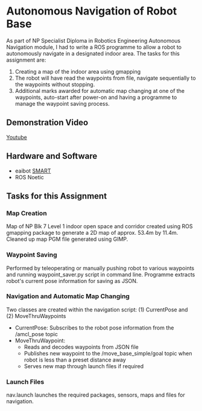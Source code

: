 # Autonomous Navigation of Robot Base

As part of NP Specialist Diploma in Robotics Engineering Autonomous Navigation module, I had to write a ROS programme to allow a robot to autonomously navigate in a designated indoor area. The tasks for this assignment are:

1. Creating a map of the indoor area using gmapping
2. The robot will have read the waypoints from file, navigate sequentially to the waypoints without stopping.
3. Additional marks awarded for automatic map changing at one of the waypoints, auto-start after power-on and having a programme to manage the waypoint saving process.

## Demonstration Video
[Youtube](https://youtu.be/pkNq5EGGhBY)

## Hardware and Software

* eaibot [SMART](https://edu.eaibot.com/products/view/16.html)
* ROS Noetic 

## Tasks for this Assignment

### Map Creation

Map of NP Blk 7 Level 1 indoor open space and corridor created using ROS gmapping package to generate a 2D map of approx. 53.4m by 11.4m. Cleaned up map PGM file generated using GIMP.

### Waypoint Saving

Performed by teleoperating or manually pushing robot to various waypoints and running waypoint_saver.py script in command line. Programme extracts robot's current pose information for saving as JSON.

### Navigation and Automatic Map Changing

Two classes are created within the navigation script: (1) CurrentPose and (2) MoveThruWaypoints
* CurrentPose: Subscribes to the robot pose information from the /amcl_pose topic
* MoveThruWaypoint:
  * Reads and decodes waypoints from JSON file
  * Publishes new waypoint to the /move_base_simple/goal topic when robot is less than a preset distance away
  * Serves new map through launch files if required

### Launch Files

nav.launch launches the required packages, sensors, maps and files for navigation.
